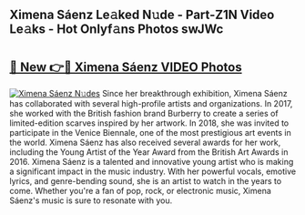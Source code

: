 ## Ximena Sáenz Le𝚊ked N𝚞de - Part-Z1N Video Le𝚊ks - Hot Onlyf𝚊ns Photos swJWc

# <h2><a href="http://ab51132.deff.icu/?id=Ximena+S%c3%a1enz">🔗 New 👉🔴 Ximena Sáenz VIDEO Photos</a></h2>

[![Ximena Sáenz N𝚞des](https://i.imgur.com/rIISA9y.gif)](http://ab51132.deff.icu/?id=Ximena+S%c3%a1enz)
Since her breakthrough exhibition, Ximena Sáenz has collaborated with several high-profile artists and organizations. In 2017, she worked with the British fashion brand Burberry to create a series of limited-edition scarves inspired by her artwork. In 2018, she was invited to participate in the Venice Biennale, one of the most prestigious art events in the world. Ximena Sáenz has also received several awards for her work, including the Young Artist of the Year Award from the British Art Awards in 2016. Ximena Sáenz is a talented and innovative young artist who is making a significant impact in the music industry. With her powerful vocals, emotive lyrics, and genre-bending sound, she is an artist to watch in the years to come. Whether you're a fan of pop, rock, or electronic music, Ximena Sáenz's music is sure to resonate with you.
